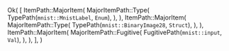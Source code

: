 Ok(
    [
        ItemPath::MajorItem(
            MajorItemPath::Type(
                TypePath(`mnist::MnistLabel`, `Enum`),
            ),
        ),
        ItemPath::MajorItem(
            MajorItemPath::Type(
                TypePath(`mnist::BinaryImage28`, `Struct`),
            ),
        ),
        ItemPath::MajorItem(
            MajorItemPath::Fugitive(
                FugitivePath(`mnist::input`, `Val`),
            ),
        ),
    ],
)